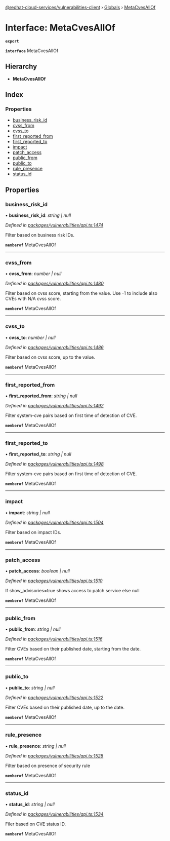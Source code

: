 [@redhat-cloud-services/vulnerabilities-client](../README.md) › [Globals](../globals.md) › [MetaCvesAllOf](metacvesallof.md)

# Interface: MetaCvesAllOf

**`export`** 

**`interface`** MetaCvesAllOf

## Hierarchy

* **MetaCvesAllOf**

## Index

### Properties

* [business_risk_id](metacvesallof.md#business_risk_id)
* [cvss_from](metacvesallof.md#cvss_from)
* [cvss_to](metacvesallof.md#cvss_to)
* [first_reported_from](metacvesallof.md#first_reported_from)
* [first_reported_to](metacvesallof.md#first_reported_to)
* [impact](metacvesallof.md#impact)
* [patch_access](metacvesallof.md#patch_access)
* [public_from](metacvesallof.md#public_from)
* [public_to](metacvesallof.md#public_to)
* [rule_presence](metacvesallof.md#rule_presence)
* [status_id](metacvesallof.md#status_id)

## Properties

###  business_risk_id

• **business_risk_id**: *string | null*

*Defined in [packages/vulnerabilities/api.ts:1474](https://github.com/RedHatInsights/javascript-clients/blob/master/packages/vulnerabilities/api.ts#L1474)*

Filter based on business risk IDs.

**`memberof`** MetaCvesAllOf

___

###  cvss_from

• **cvss_from**: *number | null*

*Defined in [packages/vulnerabilities/api.ts:1480](https://github.com/RedHatInsights/javascript-clients/blob/master/packages/vulnerabilities/api.ts#L1480)*

Filter based on cvss score, starting from the value. Use -1 to include also CVEs with N/A cvss score.

**`memberof`** MetaCvesAllOf

___

###  cvss_to

• **cvss_to**: *number | null*

*Defined in [packages/vulnerabilities/api.ts:1486](https://github.com/RedHatInsights/javascript-clients/blob/master/packages/vulnerabilities/api.ts#L1486)*

Filter based on cvss score, up to the value.

**`memberof`** MetaCvesAllOf

___

###  first_reported_from

• **first_reported_from**: *string | null*

*Defined in [packages/vulnerabilities/api.ts:1492](https://github.com/RedHatInsights/javascript-clients/blob/master/packages/vulnerabilities/api.ts#L1492)*

Filter system-cve pairs based on first time of detection of CVE.

**`memberof`** MetaCvesAllOf

___

###  first_reported_to

• **first_reported_to**: *string | null*

*Defined in [packages/vulnerabilities/api.ts:1498](https://github.com/RedHatInsights/javascript-clients/blob/master/packages/vulnerabilities/api.ts#L1498)*

Filter system-cve pairs based on first time of detection of CVE.

**`memberof`** MetaCvesAllOf

___

###  impact

• **impact**: *string | null*

*Defined in [packages/vulnerabilities/api.ts:1504](https://github.com/RedHatInsights/javascript-clients/blob/master/packages/vulnerabilities/api.ts#L1504)*

Filter based on impact IDs.

**`memberof`** MetaCvesAllOf

___

###  patch_access

• **patch_access**: *boolean | null*

*Defined in [packages/vulnerabilities/api.ts:1510](https://github.com/RedHatInsights/javascript-clients/blob/master/packages/vulnerabilities/api.ts#L1510)*

If show_advisories=true shows access to patch service else null

**`memberof`** MetaCvesAllOf

___

###  public_from

• **public_from**: *string | null*

*Defined in [packages/vulnerabilities/api.ts:1516](https://github.com/RedHatInsights/javascript-clients/blob/master/packages/vulnerabilities/api.ts#L1516)*

Filter CVEs based on their published date, starting from the date.

**`memberof`** MetaCvesAllOf

___

###  public_to

• **public_to**: *string | null*

*Defined in [packages/vulnerabilities/api.ts:1522](https://github.com/RedHatInsights/javascript-clients/blob/master/packages/vulnerabilities/api.ts#L1522)*

Filter CVEs based on their published date, up to the date.

**`memberof`** MetaCvesAllOf

___

###  rule_presence

• **rule_presence**: *string | null*

*Defined in [packages/vulnerabilities/api.ts:1528](https://github.com/RedHatInsights/javascript-clients/blob/master/packages/vulnerabilities/api.ts#L1528)*

Filter based on presence of security rule

**`memberof`** MetaCvesAllOf

___

###  status_id

• **status_id**: *string | null*

*Defined in [packages/vulnerabilities/api.ts:1534](https://github.com/RedHatInsights/javascript-clients/blob/master/packages/vulnerabilities/api.ts#L1534)*

Filer based on CVE status ID.

**`memberof`** MetaCvesAllOf
